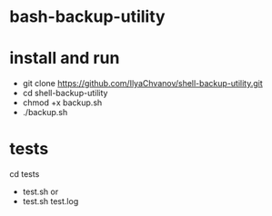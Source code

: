 # bash-backup-utility
# install and run
- git clone https://github.com/IlyaChvanov/shell-backup-utility.git
- cd shell-backup-utility
- chmod +x backup.sh
- ./backup.sh

# tests
cd tests
- test.sh
or
- test.sh test.log
